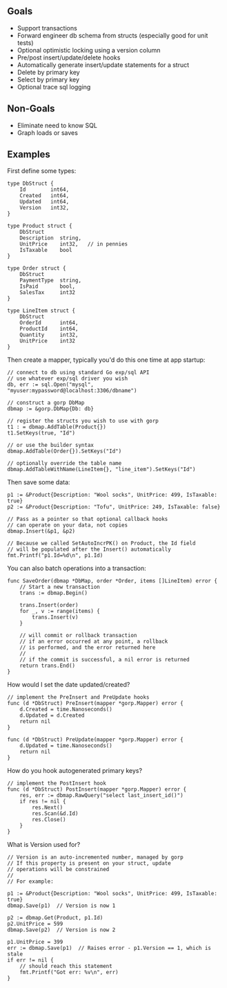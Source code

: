 ## Goals ##

* Support transactions
* Forward engineer db schema from structs (especially good for unit tests)
* Optional optimistic locking using a version column
* Pre/post insert/update/delete hooks
* Automatically generate insert/update statements for a struct
* Delete by primary key
* Select by primary key
* Optional trace sql logging

## Non-Goals ##

* Eliminate need to know SQL
* Graph loads or saves

## Examples ##

First define some types:

    type DbStruct {
        Id        int64,
        Created   int64,
        Updated   int64,
        Version   int32,
    }
    
    type Product struct {
        DbStruct
        Description  string,
        UnitPrice    int32,   // in pennies
        IsTaxable    bool
    }
    
    type Order struct {
        DbStruct
        PaymentType  string,
        IsPaid       bool,
        SalesTax     int32
    }
    
    type LineItem struct {
        DbStruct
        OrderId      int64,
        ProductId    int64,
        Quantity     int32,
        UnitPrice    int32
    }

Then create a mapper, typically you'd do this one time at app startup:

    // connect to db using standard Go exp/sql API
    // use whatever exp/sql driver you wish
    db, err := sql.Open("mysql", "myuser:mypassword@localhost:3306/dbname")
    
    // construct a gorp DbMap
    dbmap := &gorp.DbMap{Db: db}
    
    // register the structs you wish to use with gorp
    t1 : = dbmap.AddTable(Product{})
    t1.SetKeys(true, "Id")
    
    // or use the builder syntax
    dbmap.AddTable(Order{}).SetKeys("Id")
    
    // optionally override the table name
    dbmap.AddTableWithName(LineItem{}, "line_item").SetKeys("Id")

Then save some data:

    p1 := &Product{Description: "Wool socks", UnitPrice: 499, IsTaxable: true}
    p2 := &Product{Description: "Tofu", UnitPrice: 249, IsTaxable: false}
    
    // Pass as a pointer so that optional callback hooks
    // can operate on your data, not copies
    dbmap.Insert(&p1, &p2)
    
    // Because we called SetAutoIncrPK() on Product, the Id field
    // will be populated after the Insert() automatically
    fmt.Printf("p1.Id=%d\n", p1.Id)

You can also batch operations into a transaction:

    func SaveOrder(dbmap *DbMap, order *Order, items []LineItem) error {
        // Start a new transaction
        trans := dbmap.Begin()

        trans.Insert(order)
        for _, v := range(items) {
            trans.Insert(v)
        }

        // will commit or rollback transaction
        // if an error occurred at any point, a rollback
        // is performed, and the error returned here    
        //
        // if the commit is successful, a nil error is returned
        return trans.End()
    }
    
How would I set the date updated/created?

    // implement the PreInsert and PreUpdate hooks
    func (d *DbStruct) PreInsert(mapper *gorp.Mapper) error {
        d.Created = time.Nanoseconds()
        d.Updated = d.Created
        return nil
    }
    
    func (d *DbStruct) PreUpdate(mapper *gorp.Mapper) error {
        d.Updated = time.Nanoseconds()
        return nil
    }
    
How do you hook autogenerated primary keys?

    // implement the PostInsert hook
    func (d *DbStruct) PostInsert(mapper *gorp.Mapper) error {
        res, err := dbmap.RawQuery("select last_insert_id()")
        if res != nil {
            res.Next()
            res.Scan(&d.Id)
            res.Close()
        }
    }

What is Version used for?

    // Version is an auto-incremented number, managed by gorp
    // If this property is present on your struct, update
    // operations will be constrained
    //
    // For example:
    
    p1 := &Product{Description: "Wool socks", UnitPrice: 499, IsTaxable: true}
    dbmap.Save(p1)  // Version is now 1
    
    p2 := dbmap.Get(Product, p1.Id)
    p2.UnitPrice = 599
    dbmap.Save(p2)  // Version is now 2
    
    p1.UnitPrice = 399
    err := dbmap.Save(p1)  // Raises error - p1.Version == 1, which is stale
    if err != nil {
        // should reach this statement
        fmt.Printf("Got err: %v\n", err)
    }
    

